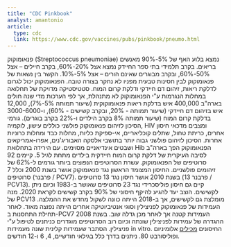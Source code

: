 ```yaml
---
title: "CDC Pinkbook"
analyst: amantonio
article:
  type: cdc
  link: https://www.cdc.gov/vaccines/pubs/pinkbook/pneumo.html
---
```


פנאומוקוק (Streptococcus pneumoniae) נמצא בלוע האף של 5%-90% מאנשים בריאים. בקרב תלמידי בתי ספר החיידק נמצא אצל 20%-60%, בקרב חיילים – אצל 50%-60%, ובקרב מבוגרים שאינם הורים – אצל 5%-10%. הקשר בין נשאות של פנאומוקוק לבין חסינות טבעית מפניו לא נחקר בצורה טובה.
הפנאומוקוק יכול לגרום לדלקת ריאות, זיהום דם חיידקי ודלקת קרום המוח. סטטיסטיקה מדויקת של תחלואה במחלות הנגרמות ע"י הפנאומוקוק לא מתנהלת, אך לפי הערכות מדי שנה חולים בארה"ב 400,000 איש בדלקת ריאות פנאומוקוקית (שיעור תמותה 5%-7%), 12,000 איש בזיהום דם חיידקי (שיעור תמותה - 20%, ובקרב קשישים - 60%), ו-3000-6000 בדלקת קרום המוח (שיעור תמותה 8% בקרב הילדים ו-22% בקרב בוגרים).
גורמי הסיכון לזיהום פנאומוקוק פולשני כוללים עישון, לוקמיה, HIV ומצבים מדכאי חיסון אחרים, כריתת טחול, שתלים קוכליאריים, אי-ספיקת כליות, מחלות כבד ומחלות כרוניות אחרות. הסיכון לזיהום פולשני גבוה יותר בתושבי אלסקה האבוריג'נים, אפרו-אמריקאים ושבטים אינדיאניים מסוימים.
עם הירידה בתחלואת Hib הפנאומוקוק הפך בארה"ב לסיבה העיקרית של דלקת קרום המוח חיידקית בילדים מתחת לגיל 5.
קיימים 92 סרוטיפים של הפנאומוקוק. עשרת הסרוטיפים הנפוצים ביותר גורמים ל-62% של זיהומים פולשניים.
החיסון המצומד הראשון נגד פנאומוקוק אושר בשנת 2000 וכלל 7 סרוטיפים (פרבנר / PCV7). בשנת 2010 אושר חיסון נגד 13 סרוטיפים (פרבנר 13 / PCV13). קיים גם חיסון פוליסכרידי נגד 23 סרוטיפים שאושר ב-1983 וכיום ניתן לקשישים. הוצב יעד להגיע להיקף חיסוני של 90% בקרב קשישים לקראת 2020. מנה של PCV13 מומלצת גם לקשישים, אך ב-2018 הייתה כוונה לשקול מחדש את ההמלצה.
העמידות של פנאומוקוק לפניצילין וסוגי אנטיביוטיקה אחרים הייתה נפוצה מאוד. לאחר תחילת התחסנות ב-PCV7 העמידות קטנה אך לאחר מכן גדלה שוב. בשנת 2008 ההגדרה של עמידות לפניצילין שונתה וכיום רוב הסרוטיפים מוגדרים כניתנים לטיפול ע"י פניצילין. הסתבר שעמידות קלינית שונה מעמידות in vitro.
החיסונים [מכילים](https://www.cdc.gov/vaccines/pubs/pinkbook/downloads/appendices/B/excipient-table-2.pdf) אלומיניום ופוליסורבט 80. ניתנים בדרך כלל בגילאי חודשיים, 4, 6 ו-12 חודשים.
